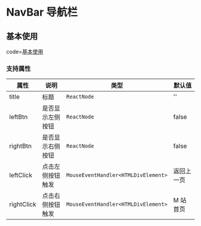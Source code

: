 # NavBar 导航栏

## 基本使用

code=[基本使用](nav-bar)

### 支持属性

| 属性       | 说明             | 类型                                | 默认值     |
| ---------- | ---------------- | ----------------------------------- | ---------- |
| title      | 标题             | `ReactNode`                         | ''         |
| leftBtn    | 是否显示左侧按钮 | `ReactNode`                         | false      |
| rightBtn   | 是否显示右侧按钮 | `ReactNode`                         | false      |
| leftClick  | 点击左侧按钮触发 | `MouseEventHandler<HTMLDivElement>` | 返回上一页 |
| rightClick | 点击右侧按钮触发 | `MouseEventHandler<HTMLDivElement>` | M 站首页   |
